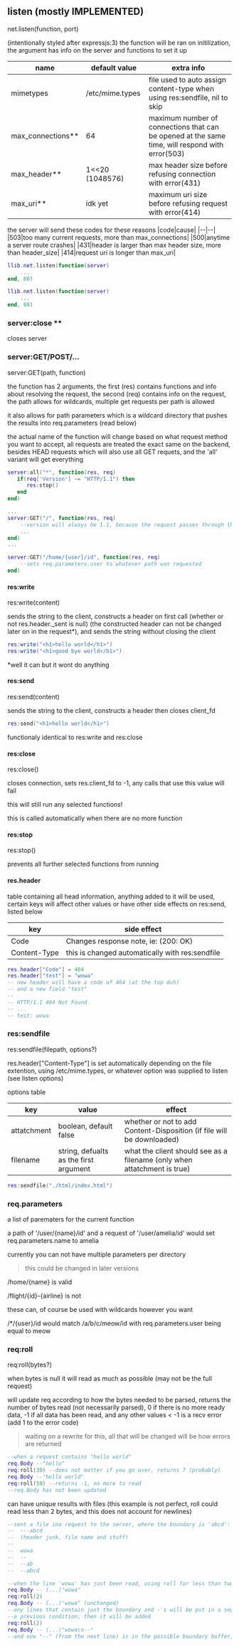 ## listen (mostly IMPLEMENTED)

net.listen(function, port)

(intentionally styled after expressjs:3)
the function will be ran on initilization, the argument has info on the server and functions to set it up

|name|default value|extra info|
|--|--|--|
|mimetypes|/etc/mime.types|file used to auto assign content-type when using res:sendfile, nil to skip|
|max_connections**|64|maximum number of connections that can be opened at the same time, will respond with error(503)|
|max_header**|1<<20 (1048576)|max header size before refusing connection with error(431)|
|max_uri**|idk yet|maximum uri size before refusing request with error(414)|


the server will send these codes for these reasons
|code|cause|
|--|--|
|503|too many current requests, more than max_connections|
|500|anytime a server route crashes|
|431|header is larger than max header size, more than header_size|
|414|request uri is longer than max_uri|

```lua
llib.net.listen(function(server)
    ...
end, 80)
```

```lua
llib.net.listen(function(server)
    ...
end, 80)
```

### server:close **

closes server

### server:GET/POST/...

server:GET(path, function)

the function has 2 arguments, the first (res) contains functions and info about resolving the request,
the second (req) contains info on the request, the path allows for wildcards, multiple get requests per path is allowed

it also allows for path parameters which is a wildcard directory that pushes the results into req.parameters (read below)

the actual name of the function will change based on what request method you want to accept, all requests are treated the exact same on the backend, besides HEAD requests which will also use all GET requets, and the 'all' variant will get everything

```lua
server:all("*", function(res, req) 
   if(req['Version'] ~= "HTTP/1.1") then 
      res:stop()
   end
end)

...
server:GET("/", function(res, req)
    --version will always be 1.1, because the request passes through the function sequentially
    ...
end)
...

server:GET("/home/{user}/id", function(res, req)
    --sets req.parameters.user to whatever path was requested
end)
```

#### res:write

res:write(content)

sends the string to the client, constructs a header on first call (whether or not res.header._sent is null)
(the constructed header can not be changed later on in the request*), and sends the string without closing the client

```lua
res:write("<h1>hello world</h1>")
res:write("<h1>good bye world</h1>")
```

*well it can but it wont do anything 

#### res:send

res:send(content)

sends the string to the client, constructs a header then closes client_fd

```lua
res:send("<h1>hello world</h1>")
```

functionaly identical to res:write and res:close

#### res:close

res:close()

closes connection, sets res.client_fd to -1, any calls that use this value will fail

this will still run any selected functions! 

this is called automatically when there are no more function

#### res:stop 

res:stop()

prevents all further selected functions from running

#### res.header

table containing all head information, anything added to it will be used, certain keys will affect other values or have other side effects on res:send, listed below

|key|side effect|
|--|--|
|Code|Changes response note, ie: (200: OK)|
|Content-Type|this is changed automatically with res:sendfile|
```lua
res.header["Code"] = 404
res.header["test"] = "wowa"
-- new header will have a code of 404 (at the top duh)
-- and a new field "test"
--
-- HTTP/1.1 404 Not Found
-- ...
-- test: wowa
```

### res:sendfile

res:sendfile(filepath, options?)

res.header["Content-Type"] is set automatically depending on the file extention, using /etc/mime.types, or whatever option was supplied to listen (see listen options)

options table

|key|value|effect|
|--|--|--|
|attatchment|boolean, default false|whether or not to add Content-Disposition (if file will be downloaded)|
|filename|string, defualts as the first argument|what the client should see as a filename (only when attatchment is true)|


```lua
res:sendfile("./html/index.html")
```

### req.parameters 

a list of parematers for the current function 

a path of '/user/{name}/id'
and a request of '/user/amelia/id'
would set req.parameters.name to amelia

currently you can not have multiple parameters per directory

> this could be changed in later versions

/home/{name} is valid 

/flight/{id}-{airline} is not

these can, of course be used with wildcards however you want

/*/{user}/id would match /a/b/c/meow/id with req.parameters.user being equal to meow

### req:roll

req:roll(bytes?)

when bytes is null it will read as much as possible (may not be the full request)

will update req according to how the bytes needed to be parsed, returns the number of bytes read (not necessarily parsed), 0 if there
is no more ready data, -1 if all data has been read, and any other values \< -1 is a recv error (add 1 to the error code)

> waiting on a rewrite for this, all that will be changed will be how errors are returned

```lua
--when a request contains "hello world"
req.Body --"hello"
req:roll(30) --does not matter if you go over, returns 7 (probably)
req.Body --"hello world"
req:roll(50) --returns -1, no more to read 
--req.Body has not been updated
```

can have unique results with files (this example is not perfect, roll could read less than 2 bytes, and this does not account for newlines)

```lua
--sent a file ina request to the server, where the boundary is 'abcd':
--  ---abcd
--  (header junk, file name and stuff)
--  
--  wowa
--  --
--  --ab
--  --abcd

--when the line 'wowa' has just been read, using roll for less than two will not update the file
req.Body -- (...)"wowa"
req:roll(2)
req.Body -- (...)"wowa" (unchanged)
--any lines that contain just the boundary and -'s will be put in a seperate buffer until it ends or breaks
--a previous condition, then it will be added
req:roll(2)
req.Body -- (...)"wowa\n--"
--and now "--" (from the next line) is in the possible boundary buffer, it ends in "ab" so it will be added to the main body
```

